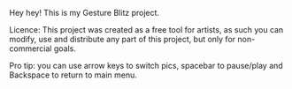 Hey hey! This is my Gesture Blitz project.

Licence:
  This project was created as a free tool for artists, as such you can modify, use and distribute any part of this project, but only for non-commercial goals.

Pro tip: you can use arrow keys to switch pics, spacebar to pause/play and Backspace to return to main menu.
